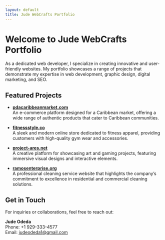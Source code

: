 ```yaml
---
layout: default
title: Jude WebCrafts Portfolio
---
```


# Welcome to Jude WebCrafts Portfolio

As a dedicated web developer, I specialize in creating innovative and user-friendly websites. My portfolio showcases a range of projects that demonstrate my expertise in web development, graphic design, digital marketing, and SEO.

## Featured Projects

- **[pdacaribbeanmarket.com](http://pdacaribbeanmarket.com)**  
  An e-commerce platform designed for a Caribbean market, offering a wide range of authentic products that cater to Caribbean communities.

- **[fitnessstyle.co](http://fitnessstyle.co)**  
  A sleek and modern online store dedicated to fitness apparel, providing customers with high-quality gym wear and accessories.

- **[project-ares.net](http://project-ares.net)**  
  A creative platform for showcasing art and gaming projects, featuring immersive visual designs and interactive elements.

- **[ramosenterprise.org](http://ramosenterprise.org)**  
  A professional cleaning service website that highlights the company’s commitment to excellence in residential and commercial cleaning solutions.

## Get in Touch

For inquiries or collaborations, feel free to reach out:

**Jude Odeda**  
Phone: +1 929-333-4577  
Email: [judeodeda1@gmail.com](mailto:judeodeda1@gmail.com)
